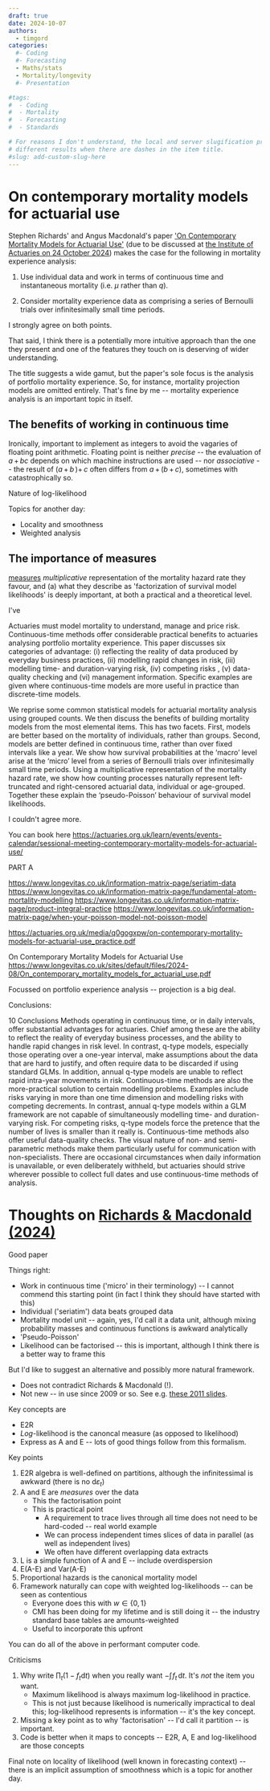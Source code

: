 ```yaml
---
draft: true 
date: 2024-10-07
authors:
  - timgord
categories:
  #- Coding
  #- Forecasting
  - Maths/stats
  - Mortality/longevity
  #- Presentation

#tags:
#  - Coding
#  - Mortality
#  - Forecasting
#  - Standards

# For reasons I don't understand, the local and server slugification produce
# different results when there are dashes in the item title.
#slug: add-custom-slug-here
---
```


# On contemporary mortality models for actuarial use

Stephen Richards' and Angus Macdonald's paper ['On Contemporary Mortality Models for Actuarial Use'](https://www.longevitas.co.uk/sites/default/files/2024-08/On_contemporary_mortality_models_for_actuarial_use.pdf) (due to be discussed at [the Institute of Actuaries on 24 October 2024](https://actuaries.org.uk/learn/events/events-calendar/sessional-meeting-contemporary-mortality-models-for-actuarial-use/)) makes the case for the following in mortality experience analysis:

1. Use individual data and work in terms of continuous time and instantaneous mortality (i.e. *μ* rather than *q*).

1. Consider mortality experience data as comprising a series of Bernoulli trials over infinitesimally small time periods.
 
I strongly agree on both points.

That said, I think there is a potentially more intuitive approach than the one they present and one of the features they touch on is deserving of wider understanding.

<!-- more -->

The title suggests a wide gamut, but the paper's sole focus is the analysis of portfolio mortality experience. So, for instance, mortality projection models are omitted entirely. That's fine by me -- mortality experience analysis is an important topic in itself.

## The benefits of working in continuous time

Ironically, important to implement as integers to avoid the vagaries of floating point arithmetic. Floating point is neither *precise* -- the evaluation of *a*&#x202F;+&#x202F;*bc* depends on which machine instructions are used -- nor *associative* -- the result of (*a*&#x202F;+&#x202F;*b*&#x202F;)+*&#x202F;c* often differs from *a*&#x202F;+&#x202F;(*b*&#x202F;+*&#x202F;c*), sometimes with catastrophically so.

Nature of log-likelihood

Topics for another day:

- Locality and smoothness
- Weighted analysis


## The importance of measures

  [measures](https://en.wikipedia.org/wiki/Measure_(mathematics))
*multiplicative* representation of the mortality hazard rate they favour, and (a)&#x00A0;what they describe as 'factorization of survival model likelihoods' is deeply important, at both a practical and a theoretical level.

I've

Actuaries must model mortality to understand, manage and price risk. Continuous-time
methods offer considerable practical benefits to actuaries analysing portfolio mortality experience. This paper discusses six categories of advantage: (i) reflecting the reality of data produced
by everyday business practices, (ii) modelling rapid changes in risk, (iii) modelling time- and
duration-varying risk, (iv) competing risks , (v) data-quality checking and (vi) management information. Specific examples are given where continuous-time models are more useful in practice
than discrete-time models.

We reprise some common statistical models for actuarial mortality analysis using grouped
counts. We then discuss the benefits of building mortality models from the most elemental
items. This has two facets. First, models are better based on the mortality of individuals,
rather than groups. Second, models are better defined in continuous time, rather than over
fixed intervals like a year. We show how survival probabilities at the ‘macro’ level arise at
the ‘micro’ level from a series of Bernoulli trials over infinitesimally small time periods. Using
a multiplicative representation of the mortality hazard rate, we show how counting processes
naturally represent left-truncated and right-censored actuarial data, individual or age-grouped.
Together these explain the ‘pseudo-Poisson’ behaviour of survival model likelihoods.

 I couldn't agree more.

You can book here https://actuaries.org.uk/learn/events/events-calendar/sessional-meeting-contemporary-mortality-models-for-actuarial-use/

PART A

https://www.longevitas.co.uk/information-matrix-page/seriatim-data
https://www.longevitas.co.uk/information-matrix-page/fundamental-atom-mortality-modelling
https://www.longevitas.co.uk/information-matrix-page/product-integral-practice
https://www.longevitas.co.uk/information-matrix-page/when-your-poisson-model-not-poisson-model


https://actuaries.org.uk/media/q0gogxpw/on-contemporary-mortality-models-for-actuarial-use_practice.pdf

On Contemporary Mortality Models for Actuarial Use
https://www.longevitas.co.uk/sites/default/files/2024-08/On_contemporary_mortality_models_for_actuarial_use.pdf

Focussed on portfolio experience analysis -- projection is a big deal.

Conclusions:

10 Conclusions
Methods operating in continuous time, or in daily intervals, offer substantial advantages for actuaries.
Chief among these are the ability to reflect the reality of everyday business processes, and the ability
to handle rapid changes in risk level. In contrast, q-type models, especially those operating over a
one-year interval, make assumptions about the data that are hard to justify, and often require data
to be discarded if using standard GLMs. In addition, annual q-type models are unable to reflect
rapid intra-year movements in risk.
Continuous-time methods are also the more-practical solution to certain modelling problems. Examples include risks varying in more than one time dimension and modelling risks with competing
decrements. In contrast, annual q-type models within a GLM framework are not capable of simultaneously modelling time- and duration-varying risk. For competing risks, q-type models force the
pretence that the number of lives is smaller than it really is.
Continuous-time methods also offer useful data-quality checks. The visual nature of non- and
semi-parametric methods make them particularly useful for communication with non-specialists.
There are occasional circumstances when daily information is unavailable, or even deliberately
withheld, but actuaries should strive wherever possible to collect full dates and use continuous-time
methods of analysis.



# Thoughts on [Richards & Macdonald (2024)](https://www.longevitas.co.uk/sites/default/files/2024-08/On_contemporary_mortality_models_for_actuarial_use.pdf)

Good paper

Things right:

- Work in continuous time ('micro' in their terminology) -- I cannot commend this starting point (in fact I think they should have started with this)
- Individual ('seriatim') data beats grouped data
- Mortality model unit -- again, yes, I'd call it a data unit, although mixing probability masses and continuous functions is awkward analytically
- 'Pseudo-Poisson'
- Likelihood can be factorised -- this is important, although I think there is a better way to frame this

But I'd like to suggest an alternative and possibly more natural framework.

- Does not contradict Richards & Macdonald (!).
- Not new -- in use since 2009 or so. See e.g. [these 2011 slides](https://www.actuaries.org.uk/system/files/documents/pdf/tim-gordon.pdf).

Key concepts are

- E2R
- *Log*-likelihood is the canoncal measure (as opposed to likelihood)
- Express as A and E -- lots of good things follow from this formalism.

Key points

1. E2R algebra is well-defined on partitions, although the infinitessimal is awkward (there is no $\text{d}\varepsilon_t$)
1. A and E are *measures* over the data
    - This the factorisation point
    - This is practical point
        - A requirement to trace lives through all time does not need to be hard-coded -- real world example
        - We can process independent times slices of data in parallel (as well as independent lives)
        - We often have different overlapping data extracts
1. L is a simple function of A and E -- include overdispersion
1. E(A-E) and Var(A-E)
1. Proportional hazards is the canonical mortality model
1. Framework naturally can cope with weighted log-likelihoods -- can be seen as contentious
    - Everyone does this with $w\in \{0,1\}$
    - CMI has been doing for my lifetime and is still doing it -- the industry standard base tables are amounts-weighted
    - Useful to incorporate this upfront

You can do all of the above in performant computer code.

Criticisms

1. Why write $\prod_t(1-f_t \text{d}t)$ when you really want $-\int\! f_t\, \text{d}t$. It's *not* the item you want.
    - Maximum likelihood is always maximum log-likelihood in practice. 
    - This is not just because likelihood is numerically impractical to deal this; log-likelihood represents is information -- it's the key concept.
1. Missing a key point as to why 'factorisation' -- I'd call it partition -- is important.
1. Code is better when it maps to concepts -- E2R, A, E and log-likelihood are those concepts

Final note on locality of likelihood (well known in forecasting context) -- there is an implicit assumption of smoothness which is a topic for another day.

